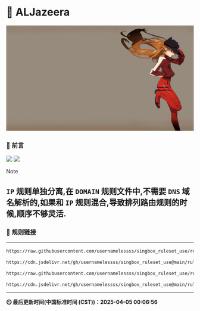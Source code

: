 
# 🧸 ALJazeera
![](https://raw.githubusercontent.com/usernamelessss/picture-bed/main/images/202504042256831.jpg)
### 📣 前言
![](https://shields.io/badge/-移除重复规则-ff69b4) ![](https://shields.io/badge/-IP&nbsp;规则单独存放不与&nbsp;DOMAIN&nbsp;等混合-green)
> [!NOTE]
**`IP` 规则单独分离,在 `DOMAIN` 规则文件中,不需要 `DNS` 域名解析的,如果和 `IP` 规则混合,导致排列路由规则的时候,顺序不够灵活.**
---

###  🔗 规则链接
---

```url
https://raw.githubusercontent.com/usernamelessss/singbox_ruleset_use/refs/heads/main/rule/ALJazeera/ALJazeera_No_IP.json
```

```url
https://cdn.jsdelivr.net/gh/usernamelessss/singbox_ruleset_use@main/rule/ALJazeera/ALJazeera_No_IP.json
```

```url
https://raw.githubusercontent.com/usernamelessss/singbox_ruleset_use/refs/heads/main/rule/ALJazeera/ALJazeera_No_IP.srs
```

```url
https://cdn.jsdelivr.net/gh/usernamelessss/singbox_ruleset_use@main/rule/ALJazeera/ALJazeera_No_IP.srs
```

---
**⏲️ 最后更新时间(中国标准时间 (CST))：2025-04-05 00:06:56**